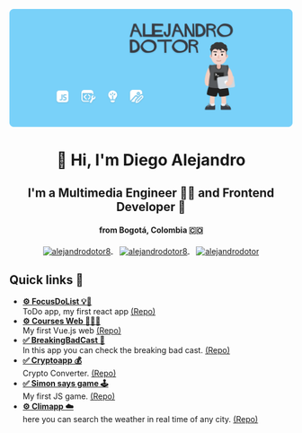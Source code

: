 ![me](https://raw.githubusercontent.com/alejandrodotor8/alejandrodotor8/master/img/portada.png)
<h1 align="center">👋 Hi, I'm Diego Alejandro</h1>
<h2 Align="Center">I'm a Multimedia Engineer 👨‍💻 and Frontend Developer 💚</h2>
<h4 align="center">from Bogotá, Colombia 🇨🇴</h4>

<p align="center">
  <a href="https://www.linkedin.com/in/alejandrodotor8/" target="_blank">
    <img align="center" src="https://cdn.jsdelivr.net/npm/simple-icons@3.0.1/icons/linkedin.svg" alt="alejandrodotor8" height="28px" width="28px" />
  </a>
  &nbsp&nbsp
  <a href="https://www.behance.net/alejandrodotor8" target="_blank">
    <img align="center" src="https://cdn.jsdelivr.net/npm/simple-icons@3.0.1/icons/behance.svg" alt="alejandrodotor8" height="35px" width="35px" />
  </a>
  &nbsp&nbsp
  <a href="https://www.instagram.com/alejandrodotor8/" target="_blank">
    <img align="center" src="https://cdn.jsdelivr.net/npm/simple-icons@3.0.1/icons/instagram.svg" alt="alejandrodotor" height="28px" width="28px" />
  </a>
</p>

<h2>Quick links 💼</h2>
<ul>
  <li>
   <a href="https://focusdolist.netlify.app/" target="_blank">
     <strong>⚙️ FocusDoList 💡🔖</strong>
  </a>
   <br>
   ToDo app, my first react app <a href="https://github.com/alejandrodotor8/FocusDoList" target="_blank">(Repo)</a>
 </li>
 <li>
   <a href="https://vue-courses-app.netlify.app/" target="_blank">
     <strong>⚙️ Courses Web 🧑🏽‍💻</strong>
  </a>
   <br>
   My first Vue.js web <a href="https://github.com/alejandrodotor8/Vue-courses-App" target="_blank">(Repo)</a>
 </li>
 <li>
   <a href="https://breakingbadcast-app.netlify.app/" target="_blank">
     <strong>✅ BreakingBadCast 🧪</strong>
  </a>
   <br>
    In this app you can check the breaking bad cast. <a href="https://github.com/alejandrodotor8/BreakingBadCast" target="_blank">(Repo)</a>
 </li>
 <li>
   <a href="https://crypto-app-converter.netlify.app/" target="_blank">
     <strong>✅ Cryptoapp 💰</strong>
  </a>
   <br>
    Crypto Converter. <a href="https://github.com/alejandrodotor8/Cryptoapp" target="_blank">(Repo)</a>
 </li>
 <li>
   <a href="https://simon-says-game.netlify.app/" target="_blank">
     <strong>✅ Simon says game 🕹️</strong>
  </a>
   <br>
    My first JS game. <a href="https://github.com/alejandrodotor8/simonsays-game" target="_blank">(Repo)</a>
 </li>
 <li>
   <a href="https://clima-web.netlify.app/" target="_blank">
     <strong>⚙️ Climapp ☁️</strong>
  </a>
   <br>
    here you can search the weather in real time of any city. <a href="https://github.com/alejandrodotor8/Climapp" target="_blank">(Repo)</a>
 </li>
</ul>
